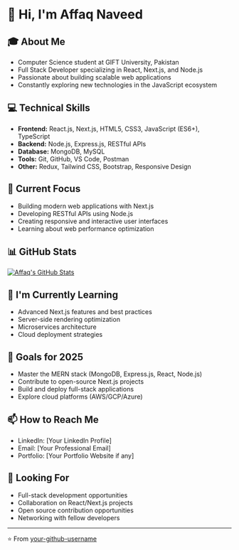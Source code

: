 # 👋 Hi, I'm Affaq Naveed

## 🎓 About Me
- Computer Science student at GIFT University, Pakistan
- Full Stack Developer specializing in React, Next.js, and Node.js
- Passionate about building scalable web applications
- Constantly exploring new technologies in the JavaScript ecosystem

## 💻 Technical Skills
- **Frontend:** React.js, Next.js, HTML5, CSS3, JavaScript (ES6+), TypeScript
- **Backend:** Node.js, Express.js, RESTful APIs
- **Database:** MongoDB, MySQL
- **Tools:** Git, GitHub, VS Code, Postman
- **Other:** Redux, Tailwind CSS, Bootstrap, Responsive Design

## 🚀 Current Focus
- Building modern web applications with Next.js
- Developing RESTful APIs using Node.js
- Creating responsive and interactive user interfaces
- Learning about web performance optimization

## 📊 GitHub Stats
[![Affaq's GitHub Stats](https://github-readme-stats.vercel.app/api?username=YOUR_USERNAME&show_icons=true&theme=radical)](https://github.com/anuraghazra/github-readme-stats)

## 🌱 I'm Currently Learning
- Advanced Next.js features and best practices
- Server-side rendering optimization
- Microservices architecture
- Cloud deployment strategies

## 🎯 Goals for 2025
- Master the MERN stack (MongoDB, Express.js, React, Node.js)
- Contribute to open-source Next.js projects
- Build and deploy full-stack applications
- Explore cloud platforms (AWS/GCP/Azure)

## 📫 How to Reach Me
- LinkedIn: [Your LinkedIn Profile]
- Email: [Your Professional Email]
- Portfolio: [Your Portfolio Website if any]

## 💼 Looking For
- Full-stack development opportunities
- Collaboration on React/Next.js projects
- Open source contribution opportunities
- Networking with fellow developers

---
⭐️ From [your-github-username](https://github.com/your-github-username)
